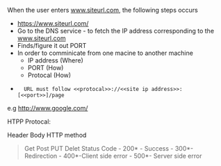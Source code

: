 When the user enters www.siteurl.com, the following steps occurs 
- https://www.siteurl.com/
- Go to the DNS service - to fetch the IP address corresponding to the www.siteurl.com
- Finds/figure it out PORT
- In order to comminicate from one macine to another machine
	- IP address (Where)
	- PORT  (How)
	- Protocal (How)
-       URL must follow <<protocal>>://<<site ip address>>:[<<port>>]/page
e.g http://www.google.com/

HTPP Protocal:

Header
Body
HTTP method
  > Get
  > Post
  > PUT
  > Delet
Status Code
	- 200* - Success
	- 300*- Redirection
	- 400*-Client side error
	- 500*- Server side error
